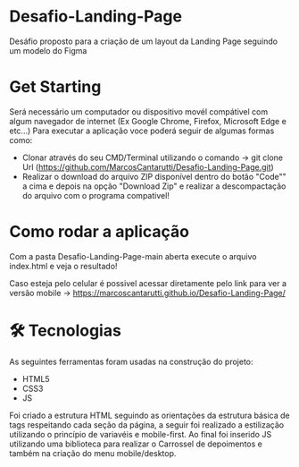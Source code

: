 # Desafio-Landing-Page
 Desáfio proposto para a criação de um layout da Landing Page seguindo um modelo do Figma
 
# Get Starting 
Será necessário um computador ou dispositivo movél compátivel com algum navegador de internet (Ex Google Chrome, Firefox, Microsoft Edge e etc...)
Para executar a aplicação voce poderá seguir de algumas formas como:

- Clonar através do seu CMD/Terminal utilizando o comando -> git clone Url (https://github.com/MarcosCantarutti/Desafio-Landing-Page.git)
- Realizar o download do arquivo ZIP disponível dentro do botão "Code"" a cima e depois na opção "Download Zip" e realizar a descompactação do arquivo com o programa compativel!

# Como rodar a aplicação
Com a pasta Desafio-Landing-Page-main aberta execute o arquivo index.html e veja o resultado!

Caso esteja pelo celular é possivel acessar diretamente pelo link para ver a versão mobile -> https://marcoscantarutti.github.io/Desafio-Landing-Page/

#  🛠 Tecnologias
As seguintes ferramentas foram usadas na construção do projeto:
- HTML5
- CSS3 
- JS 

Foi criado a estrutura HTML seguindo as orientações da estrutura básica de tags respeitando cada seção da página, a seguir foi realizado a estilização utilizando o princípio de variavéis e mobile-first. Ao final foi inserido JS utilizando uma biblioteca para realizar o Carrossel de depoimentos e também na criação do menu mobile/desktop.
